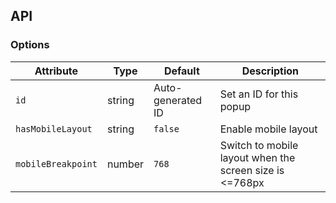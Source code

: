 ## API

### Options

| Attribute          | Type   | Default           | Description                                             | 
|--------------------|--------|-------------------|---------------------------------------------------------|
| `id`               | string | Auto-generated ID | Set an ID for this popup                                |
| `hasMobileLayout`  | string | `false`           | Enable mobile layout                                    |
| `mobileBreakpoint` | number | `768`             | Switch to mobile layout when the screen size is <=768px |
